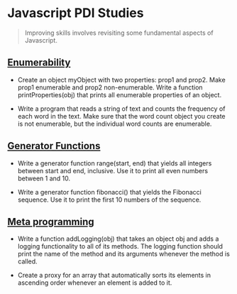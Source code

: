 # Javascript PDI Studies

> Improving skills involves revisiting some fundamental aspects of Javascript.

## [Enumerability](https://developer.mozilla.org/en-US/docs/Web/JavaScript/Enumerability_and_ownership_of_properties)

- Create an object myObject with two properties: prop1 and prop2. Make prop1 enumerable and prop2 non-enumerable. Write a function printProperties(obj) that prints all enumerable properties of an object.

- Write a program that reads a string of text and counts the frequency of each word in the text. Make sure that the word count object you create is not enumerable, but the individual word counts are enumerable.

## [Generator Functions](https://developer.mozilla.org/en-US/docs/Web/JavaScript/Reference/Global_Objects/GeneratorFunction)

- Write a generator function range(start, end) that yields all integers between start and end, inclusive. Use it to print all even numbers between 1 and 10.

- Write a generator function fibonacci() that yields the Fibonacci sequence. Use it to print the first 10 numbers of the sequence.

## [Meta programming](https://developer.mozilla.org/en-US/docs/Web/JavaScript/Guide/Meta_programming)

- Write a function addLogging(obj) that takes an object obj and adds a logging functionality to all of its methods. The logging function should print the name of the method and its arguments whenever the method is called.

- Create a proxy for an array that automatically sorts its elements in ascending order whenever an element is added to it.

